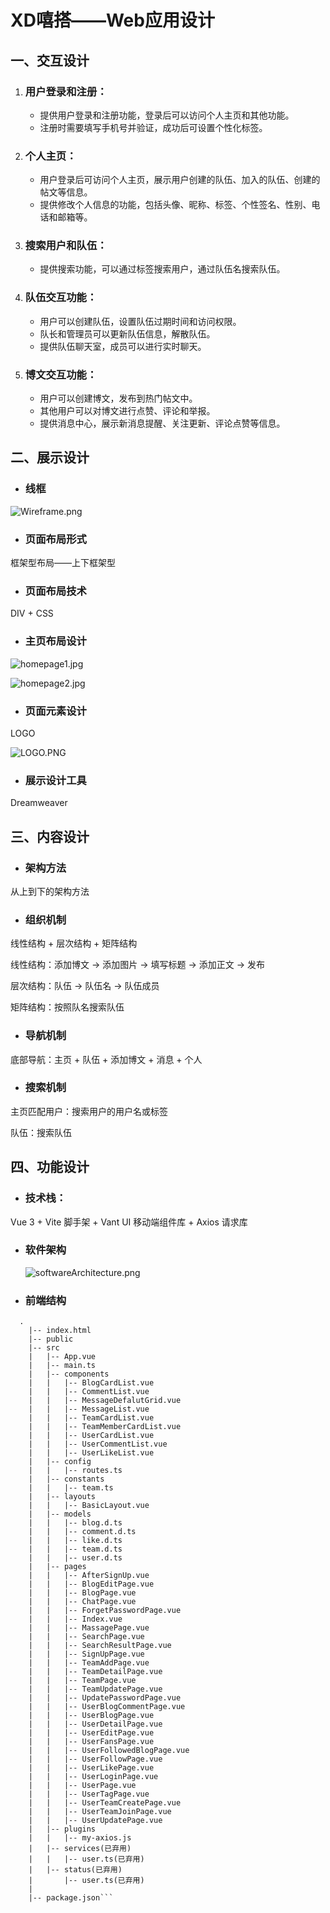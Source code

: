 # XD嘻搭——Web应用设计

## 一、交互设计

1. ### **用户登录和注册**：
   
   - 提供用户登录和注册功能，登录后可以访问个人主页和其他功能。
   - 注册时需要填写手机号并验证，成功后可设置个性化标签。
2. ### **个人主页**：
   
   - 用户登录后可访问个人主页，展示用户创建的队伍、加入的队伍、创建的帖文等信息。
   - 提供修改个人信息的功能，包括头像、昵称、标签、个性签名、性别、电话和邮箱等。
3. ### **搜索用户和队伍**：
   
   - 提供搜索功能，可以通过标签搜索用户，通过队伍名搜索队伍。
4. ### **队伍交互功能**：
   
   - 用户可以创建队伍，设置队伍过期时间和访问权限。
   - 队长和管理员可以更新队伍信息，解散队伍。
   - 提供队伍聊天室，成员可以进行实时聊天。
5. ### **博文交互功能**：
   
   - 用户可以创建博文，发布到热门帖文中。
   - 其他用户可以对博文进行点赞、评论和举报。
   - 提供消息中心，展示新消息提醒、关注更新、评论点赞等信息。


## 二、展示设计

- ### 线框

![Wireframe.png](./img/Wireframe.png)



- ### 页面布局形式

框架型布局——上下框架型



- ### 页面布局技术

DIV + CSS



- ### 主页布局设计

![homepage1.jpg](./img/homepage1.jpg)

![homepage2.jpg](./img/homepage2.jpg)



- ### 页面元素设计

LOGO

![LOGO.PNG](./img/LOGO.PNG)



- ### 展示设计工具

Dreamweaver



## 三、内容设计

- ### 架构方法

从上到下的架构方法



- ### 组织机制

线性结构 + 层次结构 + 矩阵结构

线性结构：添加博文 -> 添加图片 -> 填写标题 -> 添加正文 -> 发布

层次结构：队伍 -> 队伍名 -> 队伍成员

矩阵结构：按照队名搜索队伍



- ### 导航机制

底部导航：主页 + 队伍 + 添加博文 + 消息 + 个人



- ### 搜索机制

主页匹配用户：搜索用户的用户名或标签

队伍：搜索队伍



## 四、功能设计

- ### 技术栈：

Vue 3 + Vite 脚手架 + Vant UI 移动端组件库 + Axios 请求库



- ### 软件架构

  ![softwareArchitecture.png](./img/softwareArchitecture.png)

- ### 前端结构

```  structure
  .
    |-- index.html
    |-- public
    |-- src
    |   |-- App.vue
    |   |-- main.ts
    |   |-- components
    |   |   |-- BlogCardList.vue
    |   |   |-- CommentList.vue
    |   |   |-- MessageDefalutGrid.vue
    |   |   |-- MessageList.vue
    |   |   |-- TeamCardList.vue
    |   |   |-- TeamMemberCardList.vue
    |   |   |-- UserCardList.vue
    |   |   |-- UserCommentList.vue
    |   |   |-- UserLikeList.vue
    |   |-- config
    |   |   |-- routes.ts
    |   |-- constants
    |   |   |-- team.ts
    |   |-- layouts
    |   |   |-- BasicLayout.vue
    |   |-- models
    |   |   |-- blog.d.ts
    |   |   |-- comment.d.ts
    |   |   |-- like.d.ts
    |   |   |-- team.d.ts
    |   |   |-- user.d.ts
    |   |-- pages
    |   |   |-- AfterSignUp.vue    
    |   |   |-- BlogEditPage.vue
    |   |   |-- BlogPage.vue
    |   |   |-- ChatPage.vue
    |   |   |-- ForgetPasswordPage.vue
    |   |   |-- Index.vue
    |   |   |-- MassagePage.vue
    |   |   |-- SearchPage.vue
    |   |   |-- SearchResultPage.vue
    |   |   |-- SignUpPage.vue
    |   |   |-- TeamAddPage.vue
    |   |   |-- TeamDetailPage.vue
    |   |   |-- TeamPage.vue
    |   |   |-- TeamUpdatePage.vue
    |   |   |-- UpdatePasswordPage.vue
    |   |   |-- UserBlogCommentPage.vue
    |   |   |-- UserBlogPage.vue
    |   |   |-- UserDetailPage.vue
    |   |   |-- UserEditPage.vue
    |   |   |-- UserFansPage.vue
    |   |   |-- UserFollowedBlogPage.vue
    |   |   |-- UserFollowPage.vue
    |   |   |-- UserLikePage.vue
    |   |   |-- UserLoginPage.vue
    |   |   |-- UserPage.vue
    |   |   |-- UserTagPage.vue
    |   |   |-- UserTeamCreatePage.vue
    |   |   |-- UserTeamJoinPage.vue
    |   |   |-- UserUpdatePage.vue
    |   |-- plugins
    |   |   |-- my-axios.js
    |   |-- services(已弃用)
    |   |   |-- user.ts(已弃用)
    |   |-- status(已弃用)
    |       |-- user.ts(已弃用)
    |
    |-- package.json```
```









